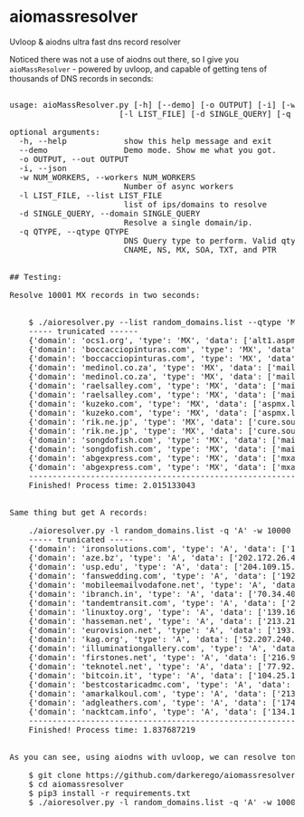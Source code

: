 # aiomassresolver
Uvloop &amp; aiodns ultra fast dns record resolver

Noticed there was not a use of aiodns out there, so I give you `aioMassResolver` - powered by uvloop, and capable of getting tens of thousands of DNS records in seconds:

<pre>

usage: aioMassResolver.py [-h] [--demo] [-o OUTPUT] [-i] [-w NUM_WORKERS]
                       [-l LIST_FILE] [-d SINGLE_QUERY] [-q QTYPE]

optional arguments:
  -h, --help            show this help message and exit
  --demo                Demo mode. Show me what you got.
  -o OUTPUT, --out OUTPUT
  -i, --json
  -w NUM_WORKERS, --workers NUM_WORKERS
                        Number of async workers
  -l LIST_FILE, --list LIST_FILE
                        list of ips/domains to resolve
  -d SINGLE_QUERY, --domain SINGLE_QUERY
                        Resolve a single domain/ip.
  -q QTYPE, --qtype QTYPE
                        DNS Query type to perform. Valid qtypes are:A, AAAA,
                        CNAME, NS, MX, SOA, TXT, and PTR


## Testing:

Resolve 10001 MX records in two seconds:


    $ ./aioresolver.py --list random_domains.list --qtype 'MX' --workers 10000
    ----- trunicated ------
    {'domain': 'ocs1.org', 'type': 'MX', 'data': ['alt1.aspmx.l.google.com', 'aspmx3.googlemail.com', 'aspmx.l.google.com',     'alt2.aspmx.l.google.com', 'aspmx2.googlemail.com']}
    {'domain': 'boccacciopinturas.com', 'type': 'MX', 'data': ['boccacciopinturas.com']}
    {'domain': 'boccacciopinturas.com', 'type': 'MX', 'data': ['boccacciopinturas.com']}
    {'domain': 'medinol.co.za', 'type': 'MX', 'data': ['mail.medinol.co.za']}
    {'domain': 'medinol.co.za', 'type': 'MX', 'data': ['mail.medinol.co.za']}
    {'domain': 'raelsalley.com', 'type': 'MX', 'data': ['mail.raelsalley.com']}
    {'domain': 'raelsalley.com', 'type': 'MX', 'data': ['mail.raelsalley.com']}
    {'domain': 'kuzeko.com', 'type': 'MX', 'data': ['aspmx.l.google.com']}
    {'domain': 'kuzeko.com', 'type': 'MX', 'data': ['aspmx.l.google.com']}
    {'domain': 'rik.ne.jp', 'type': 'MX', 'data': ['cure.southernx.ne.jp']}
    {'domain': 'rik.ne.jp', 'type': 'MX', 'data': ['cure.southernx.ne.jp']}
    {'domain': 'songdofish.com', 'type': 'MX', 'data': ['mail.songdofish.com']}
    {'domain': 'songdofish.com', 'type': 'MX', 'data': ['mail.songdofish.com']}
    {'domain': 'abgexpress.com', 'type': 'MX', 'data': ['mxa136v.chinaemail.cn', 'mx136v.chinaemail.cn']}
    {'domain': 'abgexpress.com', 'type': 'MX', 'data': ['mxa136v.chinaemail.cn', 'mx136v.chinaemail.cn']}
    --------------------------------------------------------------------------
    Finished! Process time: 2.015133043


Same thing but get A records:

    ./aioresolver.py -l random_domains.list -q 'A' -w 10000
    ----- trunicated -----
    {'domain': 'ironsolutions.com', 'type': 'A', 'data': ['192.238.15.32']}
    {'domain': 'aze.bz', 'type': 'A', 'data': ['202.172.26.48']}
    {'domain': 'usp.edu', 'type': 'A', 'data': ['204.109.15.165', '204.109.14.165']}
    {'domain': 'fanswedding.com', 'type': 'A', 'data': ['192.185.20.88']}
    {'domain': 'mobileemailvodafone.net', 'type': 'A', 'data': ['72.52.179.175']}
    {'domain': 'ibranch.in', 'type': 'A', 'data': ['70.34.40.84']}
    {'domain': 'tandemtransit.com', 'type': 'A', 'data': ['204.11.56.48']}
    {'domain': 'linuxtoy.org', 'type': 'A', 'data': ['139.162.113.238']}
    {'domain': 'hasseman.net', 'type': 'A', 'data': ['213.212.61.212']}
    {'domain': 'eurovision.net', 'type': 'A', 'data': ['193.43.93.43']}
    {'domain': 'kag.org', 'type': 'A', 'data': ['52.207.240.136']}
    {'domain': 'illuminationgallery.com', 'type': 'A', 'data': ['173.239.23.228']}
    {'domain': 'firstones.net', 'type': 'A', 'data': ['216.92.45.155']}
    {'domain': 'teknotel.net', 'type': 'A', 'data': ['77.92.99.131']}
    {'domain': 'bitcoin.it', 'type': 'A', 'data': ['104.25.120.33', '104.25.121.33']}
    {'domain': 'bestcostaricadmc.com', 'type': 'A', 'data': ['209.190.24.229']}
    {'domain': 'amarkalkoul.com', 'type': 'A', 'data': ['213.186.33.4']}
    {'domain': 'adgleathers.com', 'type': 'A', 'data': ['174.127.119.143']}
    {'domain': 'nacktcam.info', 'type': 'A', 'data': ['134.119.45.78']}
    --------------------------------------------------------------------------
    Finished! Process time: 1.837687219


As you can see, using aiodns with uvloop, we can resolve tons of domains extreemely quickly. I've truncated the output because it's too long for this readme. Try it yourself:

    $ git clone https://github.com/darkerego/aiomassresolver
    $ cd aiomassresolver
    $ pip3 install -r requirements.txt
    $ ./aioresolver.py -l random_domains.list -q 'A' -w 10000
    
    
